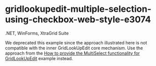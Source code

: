 # gridlookupedit-multiple-selection-using-checkbox-web-style-e3074
.NET, WinForms, XtraGrid Suite


We deprecated this example since the approach illustrated here is not compatible with the inner GridLookUpEdit core mechanism. Use the approach from the <a href="https://github.com/DevExpress-Examples/how-to-provide-the-multiselect-functionality-for-gridlookupedit-t191038">How to provide the MultiSelect functionality for GridLookUpEdit</a> example instead.

